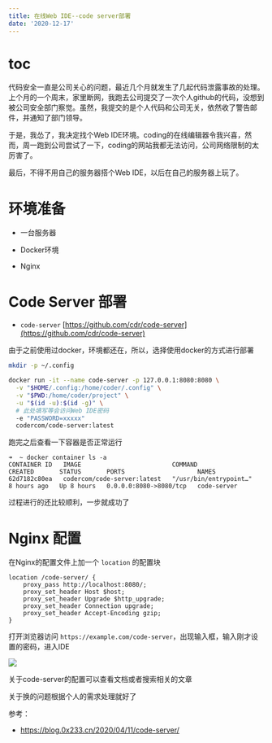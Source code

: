 ```yaml
---
title: 在线Web IDE--code server部署
date: '2020-12-17'
---
```

# toc

代码安全一直是公司关心的问题，最近几个月就发生了几起代码泄露事故的处理。上个月的一个周末，家里断网，我跑去公司提交了一次个人github的代码，没想到被公司安全部门察觉。虽然，我提交的是个人代码和公司无关，依然收了警告邮件，并通知了部门领导。

于是，我怂了，我决定找个Web IDE环境。coding的在线编辑器令我兴喜，然而，周一跑到公司尝试了一下，coding的网站我都无法访问，公司网络限制的太厉害了。

最后，不得不用自己的服务器搭个Web IDE，以后在自己的服务器上玩了。

# 环境准备

* 一台服务器

* Docker环境

* Nginx

# Code Server 部署

* `code-server` [https://github.com/cdr/code-server](https://github.com/cdr/code-server)

由于之前使用过docker，环境都还在，所以，选择使用docker的方式进行部署

```bash
mkdir -p ~/.config

docker run -it --name code-server -p 127.0.0.1:8080:8080 \
  -v "$HOME/.config:/home/coder/.config" \
  -v "$PWD:/home/coder/project" \
  -u "$(id -u):$(id -g)" \
  # 此处填写等会访问Web IDE密码
  -e "PASSWORD=xxxxx"
  codercom/code-server:latest
```

跑完之后查看一下容器是否正常运行

```shell
➜  ~ docker container ls -a
CONTAINER ID   IMAGE                         COMMAND                  CREATED       STATUS       PORTS                    NAMES
62d7182c80ea   codercom/code-server:latest   "/usr/bin/entrypoint…"   8 hours ago   Up 8 hours   0.0.0.0:8080->8080/tcp   code-server
```

过程进行的还比较顺利，一步就成功了

# Nginx 配置

在Nginx的配置文件上加一个 `location` 的配置块

```nginx
location /code-server/ {
    proxy_pass http://localhost:8080/;
    proxy_set_header Host $host;
    proxy_set_header Upgrade $http_upgrade;
    proxy_set_header Connection upgrade;
    proxy_set_header Accept-Encoding gzip;
}
```

打开浏览器访问 `https://example.com/code-server`，出现输入框，输入刚才设置的密码，进入IDE

![](/images/vscode-web-ide.png)

关于code-server的配置可以查看文档或者搜索相关的文章

关于换的问题根据个人的需求处理就好了

参考：

- https://blog.0x233.cn/2020/04/11/code-server/
